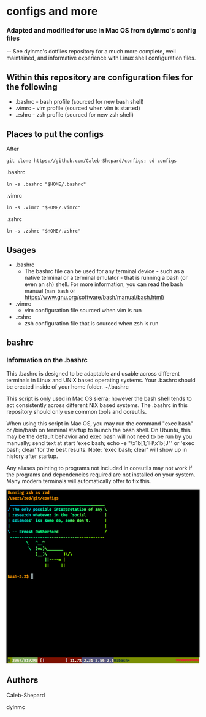 # configs and more #
### Adapted and modified for use in Mac OS from dylnmc's config files ###
-- See dylnmc's dotfiles repository for a much more complete, well maintained, and informative experience with Linux shell  configuration files. 

## Within this repository are configuration files for the following ##
- .bashrc              - bash profile (sourced for new bash shell)
- .vimrc               - vim profile (sourced when vim is started)
- .zshrc               - zsh profile (sourced for new zsh shell)

## Places to put the configs ##
After
```
git clone https://github.com/Caleb-Shepard/configs; cd configs
```
.bashrc
```
ln -s .bashrc "$HOME/.bashrc"
```
.vimrc
```
ln -s .vimrc "$HOME/.vimrc"
```
.zshrc
```
ln -s .zshrc "$HOME/.zshrc"
```

## Usages ##
- .bashrc
  * The bashrc file can be used for any terminal device - such as a native terminal or a terminal emulator - that is running a bash (or even an sh) shell. For more information, you can read the bash manual (`man bash` or https://www.gnu.org/software/bash/manual/bash.html)
- .vimrc
    * vim configuration file sourced when vim is run
- .zshrc
    * zsh configuration file that is sourced when zsh is run

## bashrc ##
### Information on the .bashrc ###
This .bashrc is designed to be adaptable and usable across different terminals in Linux and UNIX based operating systems.
Your .bashrc should be created inside of your home folder.
  ~/.bashrc

This script is only used in Mac OS sierra; however the bash shell tends to act consistently across different NIX based systems. The .bashrc in this repository should only use common tools and coreutils.

When using this script in Mac OS, you may run the command "exec bash" or /bin/bash on terminal startup to launch the bash shell. On Ubuntu, this may be the default behavior and exec bash will not need to be run by you manually; send text at start 'exec bash; echo -e "\x1b[1;1H\x1b[J"' or 'exec bash; clear' for the best results. Note: 'exec bash; clear' will show up in history after startup.

Any aliases pointing to programs not included in coreutils may not work if the programs and dependencies required are not installed on your system. Many modern terminals will automatically offer to fix this.

![bash_shell](img/screenshot.png?raw=true "Bash Shell")

## Authors ##
Caleb-Shepard

dylnmc
